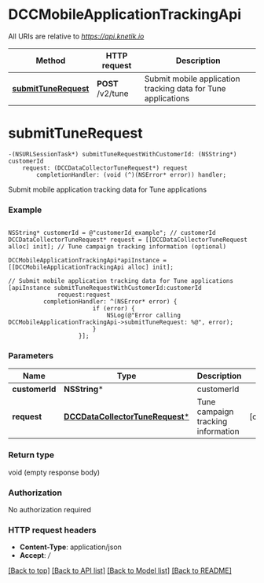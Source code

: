 # DCCMobileApplicationTrackingApi

All URIs are relative to *https://api.knetik.io*

Method | HTTP request | Description
------------- | ------------- | -------------
[**submitTuneRequest**](DCCMobileApplicationTrackingApi.md#submittunerequest) | **POST** /v2/tune | Submit mobile application tracking data for Tune applications


# **submitTuneRequest**
```objc
-(NSURLSessionTask*) submitTuneRequestWithCustomerId: (NSString*) customerId
    request: (DCCDataCollectorTuneRequest*) request
        completionHandler: (void (^)(NSError* error)) handler;
```

Submit mobile application tracking data for Tune applications

### Example 
```objc

NSString* customerId = @"customerId_example"; // customerId
DCCDataCollectorTuneRequest* request = [[DCCDataCollectorTuneRequest alloc] init]; // Tune campaign tracking information (optional)

DCCMobileApplicationTrackingApi*apiInstance = [[DCCMobileApplicationTrackingApi alloc] init];

// Submit mobile application tracking data for Tune applications
[apiInstance submitTuneRequestWithCustomerId:customerId
              request:request
          completionHandler: ^(NSError* error) {
                        if (error) {
                            NSLog(@"Error calling DCCMobileApplicationTrackingApi->submitTuneRequest: %@", error);
                        }
                    }];
```

### Parameters

Name | Type | Description  | Notes
------------- | ------------- | ------------- | -------------
 **customerId** | **NSString***| customerId | 
 **request** | [**DCCDataCollectorTuneRequest***](DCCDataCollectorTuneRequest*.md)| Tune campaign tracking information | [optional] 

### Return type

void (empty response body)

### Authorization

No authorization required

### HTTP request headers

 - **Content-Type**: application/json
 - **Accept**: */*

[[Back to top]](#) [[Back to API list]](../README.md#documentation-for-api-endpoints) [[Back to Model list]](../README.md#documentation-for-models) [[Back to README]](../README.md)

